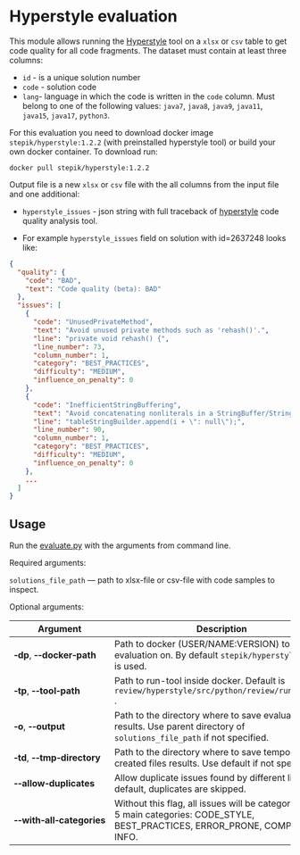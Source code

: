 # Hyperstyle evaluation

This module allows running the [Hyperstyle](https://github.com/hyperskill/hyperstyle/blob/main/README.md) tool on a `xlsx` or `csv` table to get code quality for all code fragments. 
The dataset must contain at least three columns: 
- `id` - is a unique solution number
- `code` - solution code
- `lang`- language in which the code is written in the `code` column. Must belong to one of the following values: `java7`, `java8`, `java9`, `java11`, `java15`, `java17`, `python3`.

For this evaluation you need to download docker image `stepik/hyperstyle:1.2.2` (with preinstalled hyperstyle tool) 
or build your own docker container. To download run:
```shell
docker pull stepik/hyperstyle:1.2.2
```

Output file is a new `xlsx` or `csv` file with the all columns from the input file and one additional:
- `hyperstyle_issues` - json string with full traceback of [hyperstyle](https://github.com/hyperskill/hyperstyle/blob/main/README.md) code quality analysis tool.

- For example `hyperstyle_issues` field on solution with id=2637248 looks like:

```json
{
  "quality": {
    "code": "BAD",
    "text": "Code quality (beta): BAD"
  },
  "issues": [
    {
      "code": "UnusedPrivateMethod",
      "text": "Avoid unused private methods such as 'rehash()'.",
      "line": "private void rehash() {",
      "line_number": 73,
      "column_number": 1,
      "category": "BEST_PRACTICES",
      "difficulty": "MEDIUM",
      "influence_on_penalty": 0
    },
    {
      "code": "InefficientStringBuffering",
      "text": "Avoid concatenating nonliterals in a StringBuffer/StringBuilder constructor or append().",
      "line": "tableStringBuilder.append(i + \": null\");",
      "line_number": 90,
      "column_number": 1,
      "category": "BEST_PRACTICES",
      "difficulty": "MEDIUM",
      "influence_on_penalty": 0
    },
    ...
  ]
}
```

## Usage

Run the [evaluate.py](evaluate.py) with the arguments from command line.

Required arguments:

`solutions_file_path` — path to xlsx-file or csv-file with code samples to inspect.

Optional arguments:

| Argument                                             | Description                                                                                                                          |
|------------------------------------------------------|--------------------------------------------------------------------------------------------------------------------------------------|
| **&#8209;dp**, **&#8209;&#8209;docker&#8209;path**   | Path to docker (USER/NAME:VERSION) to run evaluation on. By default `stepik/hyperstyle:1.2.2` is used.                               |
| **&#8209;tp**, **&#8209;&#8209;tool&#8209;path**     | Path to run-tool inside docker. Default is `review/hyperstyle/src/python/review/run_tool.py` .                                       |
| **&#8209;o**, **&#8209;&#8209;output**               | Path to the directory where to save evaluation results. Use parent directory of `solutions_file_path` if not specified.              |
| **&#8209;td**, **&#8209;&#8209;tmp&#8209;directory** | Path to the directory where to save temporary created files results. Use default if not specified.                                   |
| **&#8209;&#8209;allow&#8209;duplicates**             | Allow duplicate issues found by different linters. By default, duplicates are skipped.                                               |
| **&#8209;&#8209;with&#8209;all&#8209;categories**    | Without this flag, all issues will be categorized into 5 main categories: CODE_STYLE, BEST_PRACTICES, ERROR_PRONE, COMPLEXITY, INFO. |